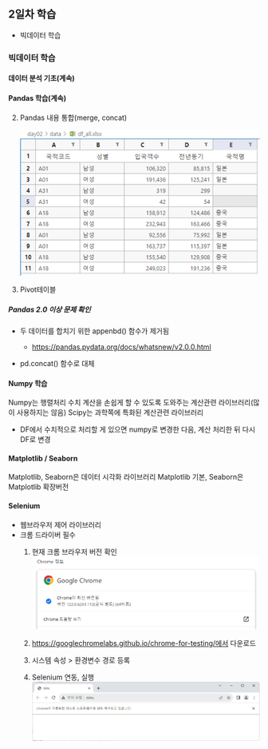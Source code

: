 ## 2일차 학습
- 빅데이터 학습

### 빅데이터 학습

#### 데이터 분석 기초(계속)

#### Pandas 학습(계속)

2. Pandas 내용 통합(merge, concat)

    ![concat결과](https://github.com/hyanyul/python-analysis-2024/blob/main/images/pa02.png?raw=true)

3. Pivot테이블

##### Pandas 2.0 이상 문제 확인
- 두 데이터를 합치기 위한 appenbd() 함수가 제거됨
    - https://pandas.pydata.org/docs/whatsnew/v2.0.0.html

- pd.concat() 함수로 대체

#### Numpy 학습
Numpy는 행렬처리 수치 계산을 손쉽게 할 수 있도록 도와주는 계산관련 라이브러리(많이 사용하지는 않음)
Scipy는 과학쪽에 특화된 계산관련 라이브러리
- DF에서 수치적으로 처리할 게 있으면 numpy로 변경한 다음, 계산 처리한 뒤 다시 DF로 변경

#### Matplotlib / Seaborn
Matplotlib, Seaborn은 데이터 시각화 라이브러리
Matplotlib 기본, Seaborn은 Matplotlib 확장버전

#### Selenium
- 웹브라우저 제어 라이브러리
- 크롬 드라이버 필수
    1. 현재 크롬 브라우저 버전 확인
    ![크롬 버전 확인](https://github.com/hyanyul/python-analysis-2024/blob/main/images/pa03.png?raw=true)
    
    2. https://googlechromelabs.github.io/chrome-for-testing/에서 다운로드
    3. 시스템 속성 > 환경변수 경로 등록
    4. Selenium 연동, 실행
    ![셀레니움 연동](https://github.com/hyanyul/python-analysis-2024/blob/main/images/pa04.png?raw=true)